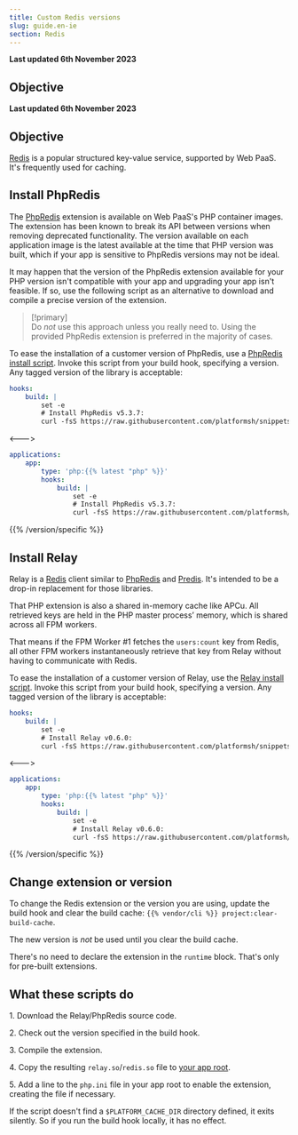 ```yaml
---
title: Custom Redis versions
slug: guide.en-ie
section: Redis
---
```


**Last updated 6th November 2023**



## Objective  

**Last updated 6th November 2023**



## Objective  

[Redis](../../add-services/redis.md) is a popular structured key-value service, supported by Web PaaS.
It's frequently used for caching.

## Install PhpRedis

The [PhpRedis](https://github.com/phpredis/phpredis) extension is available on Web PaaS's PHP container images.
The extension has been known to break its API between versions when removing deprecated functionality.
The version available on each application image is the latest available at the time that PHP version was built,
which if your app is sensitive to PhpRedis versions may not be ideal.

It may happen that the version of the PhpRedis extension available for your PHP version
isn't compatible with your app and upgrading your app isn't feasible.
If so, use the following script as an alternative to download and compile a precise version of the extension.

> [!primary]  
> Do *not* use this approach unless you really need to.
> Using the provided PhpRedis extension is preferred in the majority of cases.
> 

To ease the installation of a customer version of PhpRedis, use a [PhpRedis install script](https://github.com/platformsh/snippets/blob/main/src/install-phpredis.sh).
Invoke this script from your build hook, specifying a version.
Any tagged version of the library is acceptable:


```yaml {configFile="app"}
hooks:
    build: |
        set -e
        # Install PhpRedis v5.3.7:
        curl -fsS https://raw.githubusercontent.com/platformsh/snippets/main/src/install-phpredis.sh | { bash /dev/fd/3 5.3.7 ; } 3<&0
```
<--->
```yaml {configFile="app"}
applications:
    app:
        type: 'php:{{% latest "php" %}}'
        hooks:
            build: |
                set -e
                # Install PhpRedis v5.3.7:
                curl -fsS https://raw.githubusercontent.com/platformsh/snippets/main/src/install-phpredis.sh | { bash /dev/fd/3 5.3.7 ; } 3<&0
```
{{% /version/specific %}}

## Install Relay

Relay is a [Redis](../../add-services/redis.md) client
similar to [PhpRedis](https://github.com/phpredis/phpredis) and
[Predis](https://github.com/predis/predis).
It's intended to be a drop-in replacement for those libraries.

That PHP extension is also a shared in-memory cache like APCu. All retrieved keys are held in the PHP master process’ memory, which is shared across all FPM workers.

That means if the FPM Worker #1 fetches the `users:count` key from Redis,
all other FPM workers instantaneously retrieve that key from Relay without having to communicate with Redis.

To ease the installation of a customer version of Relay, use the [Relay install script](https://github.com/platformsh/snippets/blob/main/src/install-relay.sh).
Invoke this script from your build hook, specifying a version.
Any tagged version of the library is acceptable:


```yaml {configFile="app"}
hooks:
    build: |
        set -e
        # Install Relay v0.6.0:
        curl -fsS https://raw.githubusercontent.com/platformsh/snippets/main/src/install-relay.sh | { bash /dev/fd/3 v0.6.0 ; } 3<&0
```
<--->
```yaml {configFile="app"}
applications:
    app:
        type: 'php:{{% latest "php" %}}'
        hooks:
            build: |
                set -e
                # Install Relay v0.6.0:
                curl -fsS https://raw.githubusercontent.com/platformsh/snippets/main/src/install-relay.sh | { bash /dev/fd/3 v0.6.0 ; } 3<&0
```
{{% /version/specific %}}

## Change extension or version

To change the Redis extension or the version you are using, update the build hook and clear the build cache: `{{% vendor/cli %}} project:clear-build-cache`.

The new version is *not* be used until you clear the build cache.

There's no need to declare the extension in the `runtime` block.
That's only for pre-built extensions.

## What these scripts do

1\. Download the Relay/PhpRedis source code.

2\. Check out the version specified in the build hook.

3\. Compile the extension.

4\. Copy the resulting `relay.so`/`redis.so` file to [your app root](../../create-apps/app-reference.md#root-directory).

5\. Add a line to the `php.ini` file in your app root to enable the extension, creating the file if necessary.


If the script doesn't find a `$PLATFORM_CACHE_DIR` directory defined, it exits silently.
So if you run the build hook locally, it has no effect.
